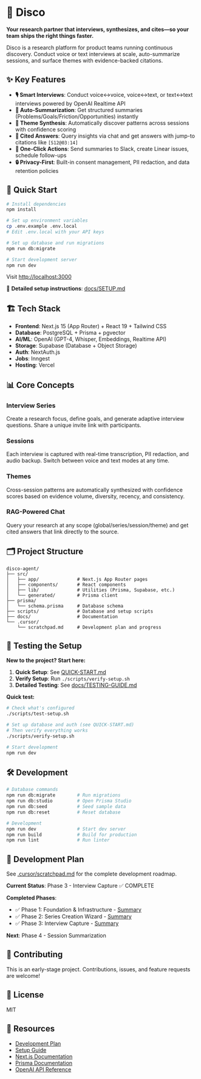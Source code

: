 # 🎵 Disco

**Your research partner that interviews, synthesizes, and cites—so your team ships the right things faster.**

Disco is a research platform for product teams running continuous discovery. Conduct voice or text interviews at scale, auto-summarize sessions, and surface themes with evidence-backed citations.

## ✨ Key Features

- **🎙️ Smart Interviews**: Conduct voice↔voice, voice↔text, or text↔text interviews powered by OpenAI Realtime API
- **📝 Auto-Summarization**: Get structured summaries (Problems/Goals/Friction/Opportunities) instantly
- **🎯 Theme Synthesis**: Automatically discover patterns across sessions with confidence scoring
- **💬 Cited Answers**: Query insights via chat and get answers with jump-to citations like `[S12@03:14]`
- **🔗 One-Click Actions**: Send summaries to Slack, create Linear issues, schedule follow-ups
- **🔒 Privacy-First**: Built-in consent management, PII redaction, and data retention policies

## 🚀 Quick Start

```bash
# Install dependencies
npm install

# Set up environment variables
cp .env.example .env.local
# Edit .env.local with your API keys

# Set up database and run migrations
npm run db:migrate

# Start development server
npm run dev
```

Visit [http://localhost:3000](http://localhost:3000)

📖 **Detailed setup instructions**: [docs/SETUP.md](./docs/SETUP.md)

## 🏗️ Tech Stack

- **Frontend**: Next.js 15 (App Router) + React 19 + Tailwind CSS
- **Database**: PostgreSQL + Prisma + pgvector
- **AI/ML**: OpenAI (GPT-4, Whisper, Embeddings, Realtime API)
- **Storage**: Supabase (Database + Object Storage)
- **Auth**: NextAuth.js
- **Jobs**: Inngest
- **Hosting**: Vercel

## 📊 Core Concepts

### Interview Series

Create a research focus, define goals, and generate adaptive interview questions. Share a unique invite link with participants.

### Sessions

Each interview is captured with real-time transcription, PII redaction, and audio backup. Switch between voice and text modes at any time.

### Themes

Cross-session patterns are automatically synthesized with confidence scores based on evidence volume, diversity, recency, and consistency.

### RAG-Powered Chat

Query your research at any scope (global/series/session/theme) and get cited answers that link directly to the source.

## 🗂️ Project Structure

```
disco-agent/
├── src/
│   ├── app/              # Next.js App Router pages
│   ├── components/       # React components
│   ├── lib/              # Utilities (Prisma, Supabase, etc.)
│   └── generated/        # Prisma client
├── prisma/
│   └── schema.prisma     # Database schema
├── scripts/              # Database and setup scripts
├── docs/                 # Documentation
└── .cursor/
    └── scratchpad.md     # Development plan and progress
```

## 🧪 Testing the Setup

**New to the project? Start here:**

1. **Quick Setup**: See [QUICK-START.md](./QUICK-START.md)
2. **Verify Setup**: Run `./scripts/verify-setup.sh`
3. **Detailed Testing**: See [docs/TESTING-GUIDE.md](./docs/TESTING-GUIDE.md)

**Quick test:**

```bash
# Check what's configured
./scripts/test-setup.sh

# Set up database and auth (see QUICK-START.md)
# Then verify everything works
./scripts/verify-setup.sh

# Start development
npm run dev
```

## 🛠️ Development

```bash
# Database commands
npm run db:migrate        # Run migrations
npm run db:studio         # Open Prisma Studio
npm run db:seed           # Seed sample data
npm run db:reset          # Reset database

# Development
npm run dev               # Start dev server
npm run build             # Build for production
npm run lint              # Run linter
```

## 📝 Development Plan

See [.cursor/scratchpad.md](./.cursor/scratchpad.md) for the complete development roadmap.

**Current Status**: Phase 3 - Interview Capture ✅ COMPLETE

**Completed Phases**:

- ✅ Phase 1: Foundation & Infrastructure - [Summary](./docs/PHASE1-SUMMARY.md)
- ✅ Phase 2: Series Creation Wizard - [Summary](./docs/PHASE2-SUMMARY.md)
- ✅ Phase 3: Interview Capture - [Summary](./docs/PHASE3-COMPLETE-SUMMARY.md)

**Next**: Phase 4 - Session Summarization

## 🤝 Contributing

This is an early-stage project. Contributions, issues, and feature requests are welcome!

## 📄 License

MIT

## 🔗 Resources

- [Development Plan](./.cursor/scratchpad.md)
- [Setup Guide](./docs/SETUP.md)
- [Next.js Documentation](https://nextjs.org/docs)
- [Prisma Documentation](https://www.prisma.io/docs)
- [OpenAI API Reference](https://platform.openai.com/docs)
